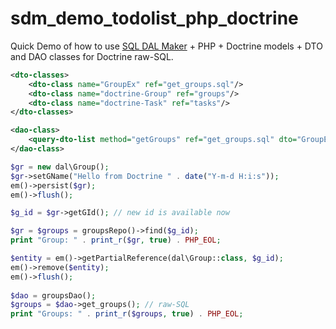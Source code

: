 # sdm_demo_todolist_php_doctrine
Quick Demo of how to use [SQL DAL Maker](https://github.com/panedrone/sqldalmaker) + PHP + Doctrine models + DTO and DAO classes for Doctrine raw-SQL.
```xml
<dto-classes>
    <dto-class name="GroupEx" ref="get_groups.sql"/>
    <dto-class name="doctrine-Group" ref="groups"/>
    <dto-class name="doctrine-Task" ref="tasks"/>
</dto-classes>
```
```xml
<dao-class>
    <query-dto-list method="getGroups" ref="get_groups.sql" dto="GroupEx"/>
</dao-class>
```
```php
$gr = new dal\Group();
$gr->setGName("Hello from Doctrine " . date("Y-m-d H:i:s"));
em()->persist($gr);
em()->flush();

$g_id = $gr->getGId(); // new id is available now

$gr = $groups = groupsRepo()->find($g_id);
print "Group: " . print_r($gr, true) . PHP_EOL;

$entity = em()->getPartialReference(dal\Group::class, $g_id);
em()->remove($entity);
em()->flush();
    
$dao = groupsDao();
$groups = $dao->get_groups(); // raw-SQL
print "Groups: " . print_r($groups, true) . PHP_EOL;
```